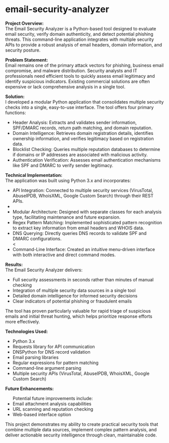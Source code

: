 # email-security-analyzer

<b>Project Overview:</b></br>
The Email Security Analyzer is a Python-based tool designed to evaluate email security, verify domain authenticity, and detect potential phishing threats. This command-line application integrates with multiple security APIs to provide a robust analysis of email headers, domain information, and security posture.

<b>Problem Statement:</b></br>
Email remains one of the primary attack vectors for phishing, business email compromise, and malware distribution. Security analysts and IT professionals need efficient tools to quickly assess email legitimacy and identify suspicious indicators. Existing commercial solutions are often expensive or lack comprehensive analysis in a single tool.

<b>Solution:</b></br>
I developed a modular Python application that consolidates multiple security checks into a single, easy-to-use interface. The tool offers four primary functions:</br>
<ul><li>Header Analysis: Extracts and validates sender information, SPF/DMARC records, return path matching, and domain reputation.</li>
<li>Domain Intelligence: Retrieves domain registration details, identifies ownership information, and verifies legitimacy based on registration data.</li>
<li>Blocklist Checking: Queries multiple reputation databases to determine if domains or IP addresses are associated with malicious activity.</li>
<li>Authentication Verification: Assesses email authentication mechanisms like SPF and DMARC to verify sender legitimacy.</li>
</ul>

<b>Technical Implementation:</b></br>
The application was built using Python 3.x and incorporates:</br>
<ul><li>API Integration: Connected to multiple security services (VirusTotal, AbuseIPDB, WhoisXML, Google Custom Search) through their REST APIs.<li>
<li>Modular Architecture: Designed with separate classes for each analysis type, facilitating maintenance and future expansion.</li>
<li>Regex Pattern Matching: Implemented sophisticated pattern recognition to extract key information from email headers and WHOIS data.</li>
<li>DNS Querying: Directly queries DNS records to validate SPF and DMARC configurations.</li><
<li>Command-Line Interface: Created an intuitive menu-driven interface with both interactive and direct command modes.</li>
</ul> 
  
<b>Results:</b></br>
The Email Security Analyzer delivers:</br>
<ul><li>Full security assessments in seconds rather than minutes of manual checking
<li>Integration of multiple security data sources in a single tool</li>
<li>Detailed domain intelligence for informed security decisions</li>
<li>Clear indicators of potential phishing or fraudulent emails</li>
</ul>
The tool has proven particularly valuable for rapid triage of suspicious emails and initial threat hunting, which helps prioritize response efforts more effectively.</br>

<b>Technologies Used:</b></br>
<ul><li>Python 3.x</li>
<li>Requests library for API communication</li>
<li>DNSPython for DNS record validation</li>
<li>Email parsing libraries</li>
<li>Regular expressions for pattern matching</li>
<li>Command-line argument parsing</li>
<li>Multiple security APIs (VirusTotal, AbuseIPDB, WhoisXML, Google Custom Search)</li>
</ul>

<b>Future Enhancements:</b></br>
<ul>Potential future improvements include:
<li>Email attachment analysis capabilities
<li>URL scanning and reputation checking
<li>Web-based interface option
</ul>

This project demonstrates my ability to create practical security tools that combine multiple data sources, implement complex pattern analysis, and deliver actionable security intelligence through clean, maintainable code.

